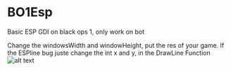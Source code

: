 # BO1Esp
Basic ESP GDI on black ops 1, only work on bot 

Change the windowsWidth and windowHeight, put the res of your game.
If the ESPline bug juste change the int x and y, in the DrawLine Function
![alt text](https://image.noelshack.com/fichiers/2022/46/3/1668603338-capture.png)
